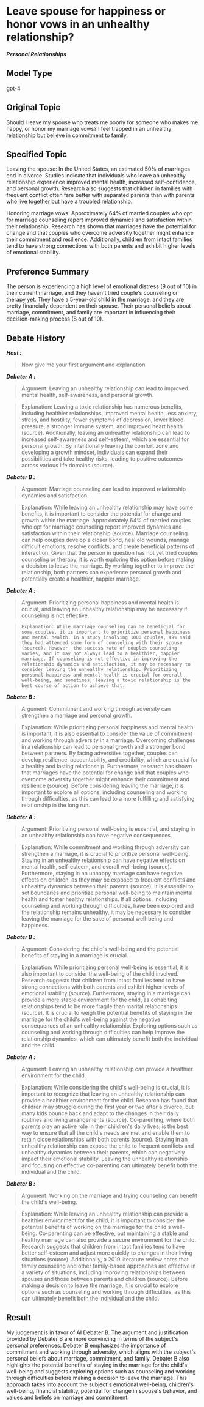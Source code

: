 # Leave spouse for happiness or honor vows in an unhealthy relationship?

***Personal Relationships***



## Model Type

gpt-4

## Original Topic

Should I leave my spouse who treats me poorly for someone who makes me happy, or honor my marriage vows? I feel trapped in an unhealthy relationship but believe in commitment to family.

## Specified Topic

Leaving the spouse: In the United States, an estimated 50% of marriages end in divorce. Studies indicate that individuals who leave an unhealthy relationship experience improved mental health, increased self-confidence, and personal growth. Research also suggests that children in families with frequent conflict often fare better with separated parents than with parents who live together but have a troubled relationship.

Honoring marriage vows: Approximately 64% of married couples who opt for marriage counseling report improved dynamics and satisfaction within their relationship. Research has shown that marriages have the potential for change and that couples who overcome adversity together might enhance their commitment and resilience. Additionally, children from intact families tend to have strong connections with both parents and exhibit higher levels of emotional stability.

## Preference Summary

The person is experiencing a high level of emotional distress (9 out of 10) in their current marriage, and they haven't tried couple's counseling or therapy yet. They have a 5-year-old child in the marriage, and they are pretty financially dependent on their spouse. Their personal beliefs about marriage, commitment, and family are important in influencing their decision-making process (8 out of 10).

## Debate History



***Host :***

> Now give me your first argument and explanation



***Debater A :***

> Argument: Leaving an unhealthy relationship can lead to improved mental health, self-awareness, and personal growth.

> Explanation: Leaving a toxic relationship has numerous benefits, including healthier relationships, improved mental health, less anxiety, stress, and hostility, fewer symptoms of depression, lower blood pressure, a stronger immune system, and improved heart health (source). Additionally, leaving an unhealthy relationship can lead to increased self-awareness and self-esteem, which are essential for personal growth. By intentionally leaving the comfort zone and developing a growth mindset, individuals can expand their possibilities and take healthy risks, leading to positive outcomes across various life domains (source).



***Debater B :***

> Argument: Marriage counseling can lead to improved relationship dynamics and satisfaction.

> Explanation: While leaving an unhealthy relationship may have some benefits, it is important to consider the potential for change and growth within the marriage. Approximately 64% of married couples who opt for marriage counseling report improved dynamics and satisfaction within their relationship (source). Marriage counseling can help couples develop a closer bond, heal old wounds, manage difficult emotions, resolve conflicts, and create beneficial patterns of interaction. Given that the person in question has not yet tried couples counseling or therapy, it is worth exploring this option before making a decision to leave the marriage. By working together to improve the relationship, both partners can experience personal growth and potentially create a healthier, happier marriage.



***Debater A :***

> Argument: Prioritizing personal happiness and mental health is crucial, and leaving an unhealthy relationship may be necessary if counseling is not effective.

>     Explanation: While marriage counseling can be beneficial for some couples, it is important to prioritize personal happiness and mental health. In a study involving 1000 couples, 49% said they had attended some form of counseling with their spouse (source). However, the success rate of couples counseling varies, and it may not always lead to a healthier, happier marriage. If counseling is not effective in improving the relationship dynamics and satisfaction, it may be necessary to consider leaving the unhealthy relationship. Prioritizing personal happiness and mental health is crucial for overall well-being, and sometimes, leaving a toxic relationship is the best course of action to achieve that.



***Debater B :***

> Argument: Commitment and working through adversity can strengthen a marriage and personal growth.

> Explanation: While prioritizing personal happiness and mental health is important, it is also essential to consider the value of commitment and working through adversity in a marriage. Overcoming challenges in a relationship can lead to personal growth and a stronger bond between partners. By facing adversities together, couples can develop resilience, accountability, and credibility, which are crucial for a healthy and lasting relationship. Furthermore, research has shown that marriages have the potential for change and that couples who overcome adversity together might enhance their commitment and resilience (source). Before considering leaving the marriage, it is important to explore all options, including counseling and working through difficulties, as this can lead to a more fulfilling and satisfying relationship in the long run.



***Debater A :***

> Argument: Prioritizing personal well-being is essential, and staying in an unhealthy relationship can have negative consequences.

> Explanation: While commitment and working through adversity can strengthen a marriage, it is crucial to prioritize personal well-being. Staying in an unhealthy relationship can have negative effects on mental health, self-esteem, and overall well-being (source). Furthermore, staying in an unhappy marriage can have negative effects on children, as they may be exposed to frequent conflicts and unhealthy dynamics between their parents (source). It is essential to set boundaries and prioritize personal well-being to maintain mental health and foster healthy relationships. If all options, including counseling and working through difficulties, have been explored and the relationship remains unhealthy, it may be necessary to consider leaving the marriage for the sake of personal well-being and happiness.



***Debater B :***

> Argument: Considering the child's well-being and the potential benefits of staying in a marriage is crucial.

> Explanation: While prioritizing personal well-being is essential, it is also important to consider the well-being of the child involved. Research suggests that children from intact families tend to have strong connections with both parents and exhibit higher levels of emotional stability (source). Furthermore, staying in a marriage can provide a more stable environment for the child, as cohabiting relationships tend to be more fragile than marital relationships (source). It is crucial to weigh the potential benefits of staying in the marriage for the child's well-being against the negative consequences of an unhealthy relationship. Exploring options such as counseling and working through difficulties can help improve the relationship dynamics, which can ultimately benefit both the individual and the child.



***Debater A :***

> Argument: Leaving an unhealthy relationship can provide a healthier environment for the child.

> Explanation: While considering the child's well-being is crucial, it is important to recognize that leaving an unhealthy relationship can provide a healthier environment for the child. Research has found that children may struggle during the first year or two after a divorce, but many kids bounce back and adapt to the changes in their daily routines and living arrangements (source). Co-parenting, where both parents play an active role in their children's daily lives, is the best way to ensure that all the child's needs are met and enable them to retain close relationships with both parents (source). Staying in an unhealthy relationship can expose the child to frequent conflicts and unhealthy dynamics between their parents, which can negatively impact their emotional stability. Leaving the unhealthy relationship and focusing on effective co-parenting can ultimately benefit both the individual and the child.



***Debater B :***

> Argument: Working on the marriage and trying counseling can benefit the child's well-being.

> Explanation: While leaving an unhealthy relationship can provide a healthier environment for the child, it is important to consider the potential benefits of working on the marriage for the child's well-being. Co-parenting can be effective, but maintaining a stable and healthy marriage can also provide a secure environment for the child. Research suggests that children from intact families tend to have better self-esteem and adjust more quickly to changes in their living situations (source). Additionally, a 2019 literature review notes that family counseling and other family-based approaches are effective in a variety of situations, including improving relationships between spouses and those between parents and children (source). Before making a decision to leave the marriage, it is crucial to explore options such as counseling and working through difficulties, as this can ultimately benefit both the individual and the child.



## Result

My judgement is in favor of AI Debater B. The argument and justification provided by Debater B are more convincing in terms of the subject's personal preferences. Debater B emphasizes the importance of commitment and working through adversity, which aligns with the subject's personal beliefs about marriage, commitment, and family. Debater B also highlights the potential benefits of staying in the marriage for the child's well-being and suggests exploring options such as counseling and working through difficulties before making a decision to leave the marriage. This approach takes into account the subject's emotional well-being, children's well-being, financial stability, potential for change in spouse's behavior, and values and beliefs on marriage and commitment.